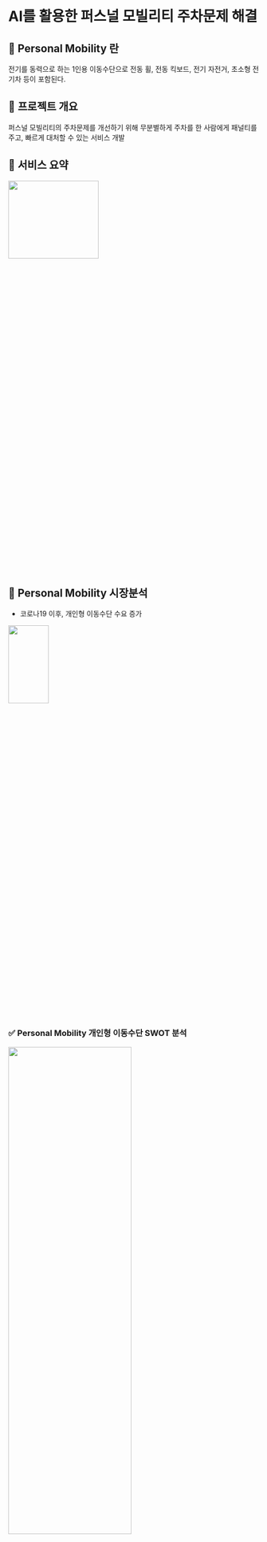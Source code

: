 # AI를 활용한 퍼스널 모빌리티 주차문제 해결

## 📌 Personal Mobility 란
전기를 동력으로 하는 1인용 이동수단으로 전동 휠, 전동 킥보드, 전기 자전거, 초소형 전기차 등이 포함된다.

## 📌 프로젝트 개요
퍼스널 모빌리티의 주차문제를 개선하기 위해 무분별하게 주차를 한 사람에게 패널티를 주고, 빠르게 대처할 수 있는 서비스 개발

## 📌 서비스 요약
<img src="https://user-images.githubusercontent.com/72978589/207209102-f0aa2128-d757-42b2-94f0-c25d0d22c04e.png" width="60%" height="20%">    

## 📌 Personal Mobility 시장분석
- 코로나19 이후, 개인형 이동수단 수요 증가
<img src="https://user-images.githubusercontent.com/72978589/207209383-3d055866-8196-41b1-9e8e-c4a0f4bb8576.png" width="40%" height="20%">   

### ✅ Personal Mobility 개인형 이동수단 SWOT 분석
<img src="https://user-images.githubusercontent.com/72978589/207209906-1a7d78c2-6c13-4da4-a9dd-cf700cf0fea8.png" width="70%" height="50%">   

## 📌 Personal Mobility 주차 문제
<img src="https://user-images.githubusercontent.com/72978589/207210634-89b8372e-7cf3-4288-939c-945ee4dcf25a.png" width="70%" height="60%">   

### ✅ 해결을 시도한 사례들
- `수거 용역업체(마포구)` &rarr; 도로교통법 규정 5개 구역* 외에는 무단 주정차 임의로 수거 불가
- `서울시 전동킥보드 전용 주차장 설치` &rarr; 송파구, 서초구, 마포구, 노원구에서 총 50여개 운영, 실제로 어디 있는지 찾기 어렵다는 시민 의견 다수
- `'지쿠터'현장 운영팀 출동` &rarr; 헬멧 분실, 불법 주정차시 현장 출동, 현장 운영팀의 순찰만으로는 한계가 있음
- `서울시 구청-모빌리티 업체 핫라인 구축` &rarr; 국내업체는 효과 있으나 글로벌업체는 관리와 소통 소홀하여 해결 어려움

### ✅ 시사점
무단 주정차 발생시 바로 신고하고 처리할 수 있는 서비스 필요

## 📌 문제 정의
퍼스널 모빌리티의 무분별한 주차로 인해 지역 내 교통혼잡과 안전사고 발생

## 📌 기획 의도
통행을 방해하는 Personal Mobility(이 프로젝트에서는 킥보드와 자전거만 해당)를 사용자가 AI 서비스로 직접 신고함으로써, 안전하고 쾌적한 도시 환경을 만든다.

## 📌 기대 효과
<img src="https://user-images.githubusercontent.com/72978589/207212633-d44c5e28-ae88-4aa9-80ec-f0f882202499.png" width="70%" height="70%">   

## 📌 어플리케이션 핵심 기능


## 🛠 개발 환경 및 dependencies
- Android Studio Chipmunk | 2021.2.1 Patch 2
- Kotlin 1.7.10
- kakao map api
- button toggle group - nl.bryanderidder:themed-toggle-button-group:1.4.1
- Naver AI Services &rarr; CLOVA OCR(인쇄물 속 글자를 추출하여 디지털 데이터로 변환해 주는 서비스)





